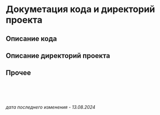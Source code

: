 # Докуметация кода и директорий проекта

## Описание кода

## Описание директорий проекта

## Прочее

<br><br><br>

###### дата последнего изменения - 13.08.2024
